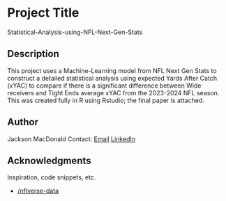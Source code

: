 # Project Title

Statistical-Analysis-using-NFL-Next-Gen-Stats

## Description

This project uses a Machine-Learning model from NFL Next Gen Stats to construct a detailed statistical analysis using expected Yards After Catch (xYAC) to compare if there is a significant difference between Wide receivers and Tight Ends average xYAC from the 2023-2024 NFL season. This was created fully in R using Rstudio; the final paper is attached.

## Author

Jackson MacDonald
Contact:
[Email](JacksonMacDonald21@gmail.com)
[LinkedIn](https://www.linkedin.com/in/jackson-macdonald21)

## Acknowledgments

Inspiration, code snippets, etc.
* [/nflverse-data](https://github.com/nflverse/nflverse-data/releases/tag/nextgen_stats)
